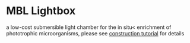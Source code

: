 # MBL Lightbox

a low-cost submersible light chamber for the in situ< enrichment of phototrophic microorganisms, please see [construction tutorial](http://www.kopflab.com/resources/lightbox/) for details
